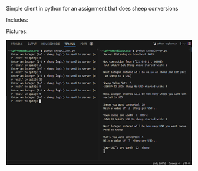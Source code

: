 Simple client in python for an assignment that does sheep conversions

Includes:



Pictures:
<div style= display = "flex">
<img src= "/Pictures/SheepClientScreenshot.PNG" alt= "image 1" width 50% />

</div>

